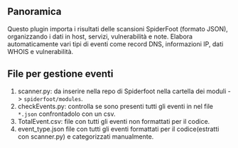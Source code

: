 ## Panoramica
Questo plugin importa i risultati delle scansioni SpiderFoot (formato JSON), organizzando i dati in host,
servizi, vulnerabilità e note. Elabora automaticamente vari tipi di eventi come record DNS, informazioni IP, dati WHOIS e vulnerabilità.

## File per gestione eventi
1. scanner.py: da inserire nella repo di Spiderfoot nella cartella dei moduli -> `spiderfoot/modules`.
2. checkEvents.py: controlla se sono presenti tutti gli eventi in nel file `*.json` confrontadolo con un csv.
3.  TotalEvent.csv: file con tutti gli eventi non formattati per il codice.
4.  event_type.json file con tutti gli eventi formattati per il codice(estratti con scanner.py) e categorizzati manualmente.
